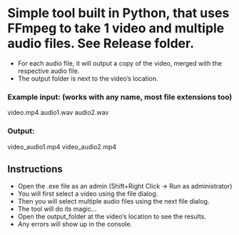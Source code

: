 # Simple tool built in Python, that uses FFmpeg to take 1 video and multiple audio files. See Release folder.

* For each audio file, it will output a copy of the video, merged with the respective audio file.
* The output folder is next to the video’s location.

### Example input: (works with any name, most file extensions too)
video.mp4
audio1.wav
audio2.wav

### Output:
video_audio1.mp4
video_audio2.mp4


## Instructions

* Open the .exe file as an admin (Shift+Right Click → Run as administrator)
* You will first select a video using the file dialog.
* Then you will select multiple audio files using the next file dialog.
* The tool will do its magic...
* Open the output_folder at the video’s location to see the results.
* Any errors will show up in the console.
